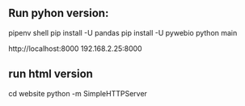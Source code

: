 
## Run pyhon version:


pipenv shell
pip install -U pandas
pip install -U pywebio
python main

http://localhost:8000
192.168.2.25:8000


## run html version
cd website
python -m SimpleHTTPServer
